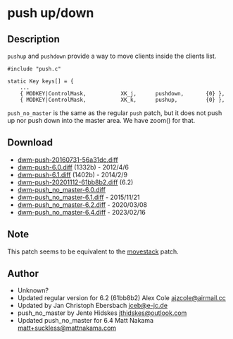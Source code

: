push up/down
============

Description
-----------
`pushup` and `pushdown` provide a way to move clients inside the clients list.

	#include "push.c"

	static Key keys[] = {
		...
		{ MODKEY|ControlMask,           XK_j,      pushdown,       {0} },
		{ MODKEY|ControlMask,           XK_k,      pushup,         {0} },

`push_no_master` is the same as the regular `push` patch, but it does not push
up nor push down into the master area. We have zoom() for that.

Download
--------
* [dwm-push-20160731-56a31dc.diff](dwm-push-20160731-56a31dc.diff)
* [dwm-push-6.0.diff](dwm-push-6.0.diff) (1332b) - 2012/4/6
* [dwm-push-6.1.diff](dwm-push-6.1.diff) (1402b) - 2014/2/9
* [dwm-push-20201112-61bb8b2.diff](dwm-push-20201112-61bb8b2.diff) (6.2)
* [dwm-push\_no\_master-6.0.diff](dwm-push_no_master-6.0.diff)
* [dwm-push\_no\_master-6.1.diff](dwm-push_no_master-6.1.diff) - 2015/11/21
* [dwm-push\_no\_master-6.2.diff](dwm-push_no_master-6.2.diff) - 2020/03/08
* [dwm-push\_no\_master-6.4.diff](dwm-push_no_master-6.4.diff) - 2023/02/16

Note
----
This patch seems to be equivalent to the [movestack](../movestack/) patch.

Author
------
* Unknown?
* Updated regular version for 6.2 (61bb8b2) Alex Cole <ajzcole@airmail.cc>
* Updated by Jan Christoph Ebersbach <jceb@e-jc.de>
* push\_no\_master by Jente Hidskes <jthidskes@outlook.com>
* Updated push\_no\_master for 6.4 Matt Nakama <matt+suckless@mattnakama.com>
